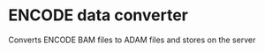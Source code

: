 ENCODE data converter
=====================

Converts ENCODE BAM files to ADAM files and stores on the server
